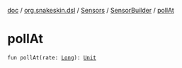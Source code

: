 [doc](../../../index.md) / [org.snakeskin.dsl](../../index.md) / [Sensors](../index.md) / [SensorBuilder](index.md) / [pollAt](./poll-at.md)

# pollAt

`fun pollAt(rate: `[`Long`](https://kotlinlang.org/api/latest/jvm/stdlib/kotlin/-long/index.html)`): `[`Unit`](https://kotlinlang.org/api/latest/jvm/stdlib/kotlin/-unit/index.html)
